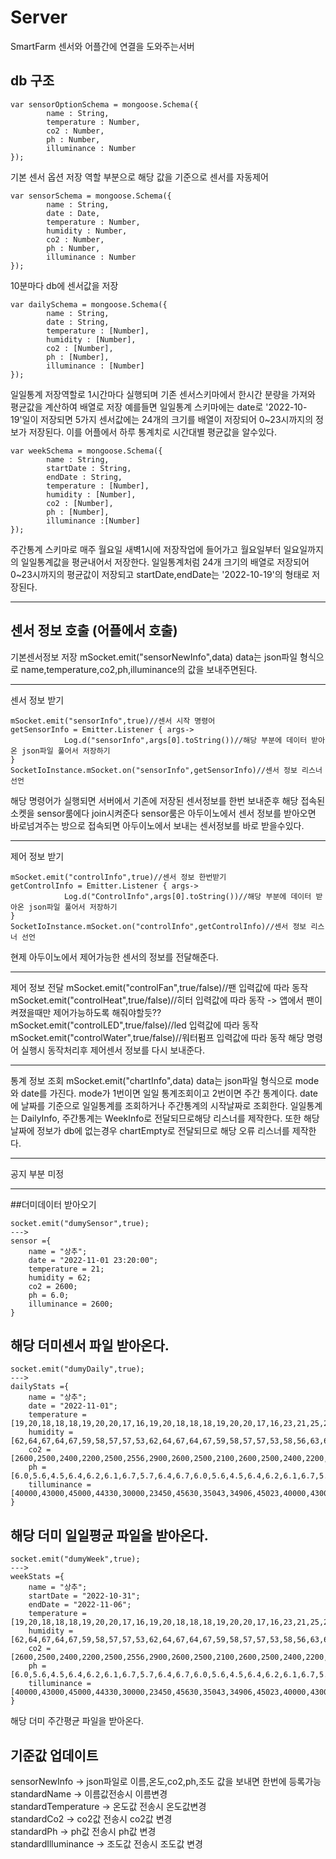 # Server
SmartFarm 센서와 어플간에 연결을 도와주는서버

## db 구조
```
var sensorOptionSchema = mongoose.Schema({
        name : String,
        temperature : Number,
        co2 : Number,
        ph : Number,
        illuminance : Number
});
```
기본 센서 옵션 저장 역할 부분으로 해당 값을 기준으로 센서를 자동제어
```
var sensorSchema = mongoose.Schema({
        name : String,
        date : Date,
        temperature : Number,
        humidity : Number,
        co2 : Number,
        ph : Number,
        illuminance : Number
});
```
10분마다 db에 센서값을 저장
```
var dailySchema = mongoose.Schema({
        name : String,
        date : String,
        temperature : [Number],
        humidity : [Number],
        co2 : [Number],
        ph : [Number],
        illuminance : [Number]
});
```
일일통계 저장역할로 1시간마다 실행되며 기존 센서스키마에서 한시간 분량을 가져와 평균값을 계산하여 배열로 저장
예를들면 일일통계 스키마에는 date로 '2022-10-19'일이 저장되면 5가지 센서값에는 24개의 크기를 배열이 저장되어 0~23시까지의 정보가 저장된다.
이를 어플에서 하루 통계치로 시간대별 평균값을 알수있다.
```
var weekSchema = mongoose.Schema({
        name : String,
        startDate : String,
        endDate : String,
        temperature : [Number],
        humidity : [Number],
        co2 : [Number],
        ph : [Number],
        illuminance :[Number]
});
```
주간통계 스키마로 매주 월요일 새벽1시에 저장작업에 들어가고 월요일부터 일요일까지의 일일통계값을 평균내어서 저장한다.
일일통계처럼 24개 크기의 배열로 저장되어 0~23시까지의 평균값이 저장되고 startDate,endDate는 '2022-10-19'의 형태로 저장된다.

---
## 센서 정보 호출 (어플에서 호출)
기본센서정보 저장
mSocket.emit("sensorNewInfo",data)
data는 json파일 형식으로 name,temperature,co2,ph,illuminance의 값을 보내주면된다.

---
센서 정보 받기
```
mSocket.emit("sensorInfo",true)//센서 시작 명령어
getSensorInfo = Emitter.Listener { args->
            Log.d("sensorInfo",args[0].toString())//해당 부분에 데이터 받아온 json파일 풀어서 저장하기
}
SocketIoInstance.mSocket.on("sensorInfo",getSensorInfo)//센서 정보 리스너 선언
```
해당 명령어가 실행되면 서버에서 기존에 저장된 센서정보를 한번 보내준후 해당 접속된 소켓을 sensor룸에다 join시켜준다
sensor룸은 아두이노에서 센서 정보를 받아오면 바로넘겨주는 방으로 접속되면 아두이노에서 보내는 센서정보를 바로 받을수있다.

---
제어 정보 받기
```
mSocket.emit("controlInfo",true)//센서 정보 한번받기
getControlInfo = Emitter.Listener { args->
            Log.d("ControlInfo",args[0].toString())//해당 부분에 데이터 받아온 json파일 풀어서 저장하기
}
SocketIoInstance.mSocket.on("controlInfo",getControlInfo)//센서 정보 리스너 선언
```
현제 아두이노에서 제어가능한 센서의 정보를 전달해준다.

---
제어 정보 전달
mSocket.emit("controlFan",true/false)//팬 입력값에 따라 동작
mSocket.emit("controlHeat",true/false)//히터 입력값에 따라 동작 -> 앱에서 팬이 켜졌을때만 제어가능하도록 해줘야할듯??
mSocket.emit("controlLED",true/false)//led 입력값에 따라 동작
mSocket.emit("controlWater",true/false)//워터펌프 입력값에 따라 동작
해당 명령어 실행시 동작처리후 제어센서 정보를 다시 보내준다.

---
통계 정보 조회
mSocket.emit("chartInfo",data)
data는 json파일 형식으로 mode와 date를 가진다.
mode가 1번이면 일일 통계조회이고 2번이면 주간 통계이다.
date에 날짜를 기준으로 일일통계를 조회하거나 주간통계의 시작날짜로 조회한다.
일일통계는 DailyInfo, 주간통계는 WeekInfo로 전달되므로해당 리스너를 제작한다.
또한 해당 날짜에 정보가 db에 없는경우 chartEmpty로 전달되므로 해당 오류 리스너를 제작한다.

---
공지 부분 미정

---

##더미데이터 받아오기
```
socket.emit("dumySensor",true);
--->
sensor ={
    name = "상추";
    date = "2022-11-01 23:20:00";
    temperature = 21;
    humidity = 62;
    co2 = 2600;
    ph = 6.0;
    illuminance = 2600;
}
```
해당 더미센서 파일 받아온다.
---
```
socket.emit("dumyDaily",true);
--->
dailyStats ={
    name = "상추";
    date = "2022-11-01";
    temperature = [19,20,18,18,18,19,20,20,17,16,19,20,18,18,18,19,20,20,17,16,23,21,25,21];
    humidity = [62,64,67,64,67,59,58,57,57,53,62,64,67,64,67,59,58,57,57,53,58,56,63,61];
    co2 = [2600,2500,2400,2200,2500,2556,2900,2600,2500,2100,2600,2500,2400,2200,2500,2556,2900,2600,2500,2100,2300,2600,2660,2335];
    ph = [6.0,5.6,4.5,6.4,6.2,6.1,6.7,5.7,6.4,6.7,6.0,5.6,4.5,6.4,6.2,6.1,6.7,5.7,6.4,6.7,5.9,5.8,5.7,6.7];
    tilluminance = [40000,43000,45000,44330,30000,23450,45630,35043,34906,45023,40000,43000,45000,44330,30000,23450,45630,35043,34906,45023,34563,42663,37342,49352];
}
```
해당 더미 일일평균 파일을 받아온다.
---
```
socket.emit("dumyWeek",true);
--->
weekStats ={
    name = "상추";
    startDate = "2022-10-31";
    endDate = "2022-11-06";
    temperature = [19,20,18,18,18,19,20,20,17,16,19,20,18,18,18,19,20,20,17,16,23,21,25,21];
    humidity = [62,64,67,64,67,59,58,57,57,53,62,64,67,64,67,59,58,57,57,53,58,56,63,61];
    co2 = [2600,2500,2400,2200,2500,2556,2900,2600,2500,2100,2600,2500,2400,2200,2500,2556,2900,2600,2500,2100,2300,2600,2660,2335];
    ph = [6.0,5.6,4.5,6.4,6.2,6.1,6.7,5.7,6.4,6.7,6.0,5.6,4.5,6.4,6.2,6.1,6.7,5.7,6.4,6.7,5.9,5.8,5.7,6.7];
    tilluminance = [40000,43000,45000,44330,30000,23450,45630,35043,34906,45023,40000,43000,45000,44330,30000,23450,45630,35043,34906,45023,34563,42663,37342,49352];
}
```
해당 더미 주간평균 파일을 받아온다.

## 기준값 업데이트  
sensorNewInfo -> json파일로 이름,온도,co2,ph,조도 값을 보내면 한번에 등록가능  
standardName -> 이름값전송시 이름변경  
standardTemperature -> 온도값 전송시 온도값변경  
standardCo2 -> co2값 전송시 co2값 변경  
standardPh -> ph값 전송시 ph값 변경  
standardIlluminance -> 조도값 전송시 조도값 변경  

